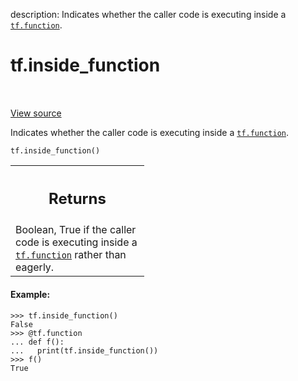 description: Indicates whether the caller code is executing inside a <a href="../tf/function.md"><code>tf.function</code></a>.

<div itemscope itemtype="http://developers.google.com/ReferenceObject">
<meta itemprop="name" content="tf.inside_function" />
<meta itemprop="path" content="Stable" />
</div>

# tf.inside_function

<!-- Insert buttons and diff -->

<table class="tfo-notebook-buttons tfo-api nocontent" align="left">

</table>

<a target="_blank" class="external" href="/code/stable/tensorflow/python/framework/ops.py">View source</a>



Indicates whether the caller code is executing inside a <a href="../tf/function.md"><code>tf.function</code></a>.


<pre class="devsite-click-to-copy prettyprint lang-py tfo-signature-link">
<code>tf.inside_function()
</code></pre>



<!-- Placeholder for "Used in" -->


<!-- Tabular view -->
 <table class="responsive fixed orange">
<colgroup><col width="214px"><col></colgroup>
<tr><th colspan="2"><h2 class="add-link">Returns</h2></th></tr>
<tr class="alt">
<td colspan="2">
Boolean, True if the caller code is executing inside a <a href="../tf/function.md"><code>tf.function</code></a>
rather than eagerly.
</td>
</tr>

</table>



#### Example:



```
>>> tf.inside_function()
False
>>> @tf.function
... def f():
...   print(tf.inside_function())
>>> f()
True
```